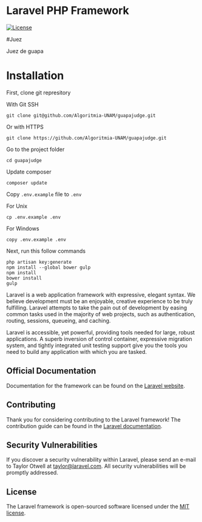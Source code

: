 # Laravel PHP Framework

[![License](https://poser.pugx.org/laravel/framework/license.svg)](https://packagist.org/packages/laravel/framework)

#Juez

Juez de guapa

# Installation

First, clone git represitory

With Git SSH
```
git clone git@github.com/Algoritmia-UNAM/guapajudge.git
```

Or with HTTPS
```
git clone https://github.com/Algoritmia-UNAM/guapajudge.git
```

Go to the project folder
```
cd guapajudge
```

Update composer
```
composer update
```

Copy ```.env.example``` file to ```.env```

For Unix
```
cp .env.example .env
```
For Windows
```
copy .env.example .env
```

Next, run this follow commands

```
php artisan key:generate
npm install --global bower gulp
npm install
bower install
gulp
```



Laravel is a web application framework with expressive, elegant syntax. We believe development must be an enjoyable, creative experience to be truly fulfilling. Laravel attempts to take the pain out of development by easing common tasks used in the majority of web projects, such as authentication, routing, sessions, queueing, and caching.

Laravel is accessible, yet powerful, providing tools needed for large, robust applications. A superb inversion of control container, expressive migration system, and tightly integrated unit testing support give you the tools you need to build any application with which you are tasked.

## Official Documentation

Documentation for the framework can be found on the [Laravel website](http://laravel.com/docs).

## Contributing

Thank you for considering contributing to the Laravel framework! The contribution guide can be found in the [Laravel documentation](http://laravel.com/docs/contributions).

## Security Vulnerabilities

If you discover a security vulnerability within Laravel, please send an e-mail to Taylor Otwell at taylor@laravel.com. All security vulnerabilities will be promptly addressed.

## License

The Laravel framework is open-sourced software licensed under the [MIT license](http://opensource.org/licenses/MIT).
